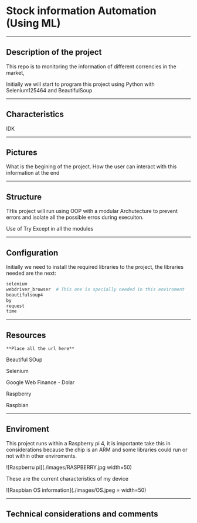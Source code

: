# Stock information Automation (Using ML)

***
## Description of the project

This repo is to monitoring the information of different correncies in the market, 

Initially we will start to program this project using Python with Selenium125464
and BeautifulSoup


***
## Characteristics
IDK



***
## Pictures
What is the begining of the project.
How the user can interact with this information at the end



***
## Structure
THis project will run using OOP with a modular Archutecture to prevent errors and isolate all the possible erros during execuiton.

Use of Try Except in all the modules


***
## Configuration

Initially we need to install the required libraries to the project, the libraries needed are the next: 

```python
selenium
webdriver_browser  # This one is specially needed in this enviroment
beautifulsoup4
by
request
time
```

***
## Resources
	**Place all the url here**
Beautiful SOup

Selenium

Google Web Finance - Dolar

Raspberry

Raspbian 




***
## Enviroment
This project runs within a Raspberry pi 4, it is importante take this in considerations because the chip is an ARM and some libraries could run or not within other enviroments. 

![Raspberru pi](./images/RASPBERRY.jpg width=50)


These are the current characteristics of my device

![Raspbian OS information](./images/OS.jpeg = width=50)

***
## Technical considerations and comments


